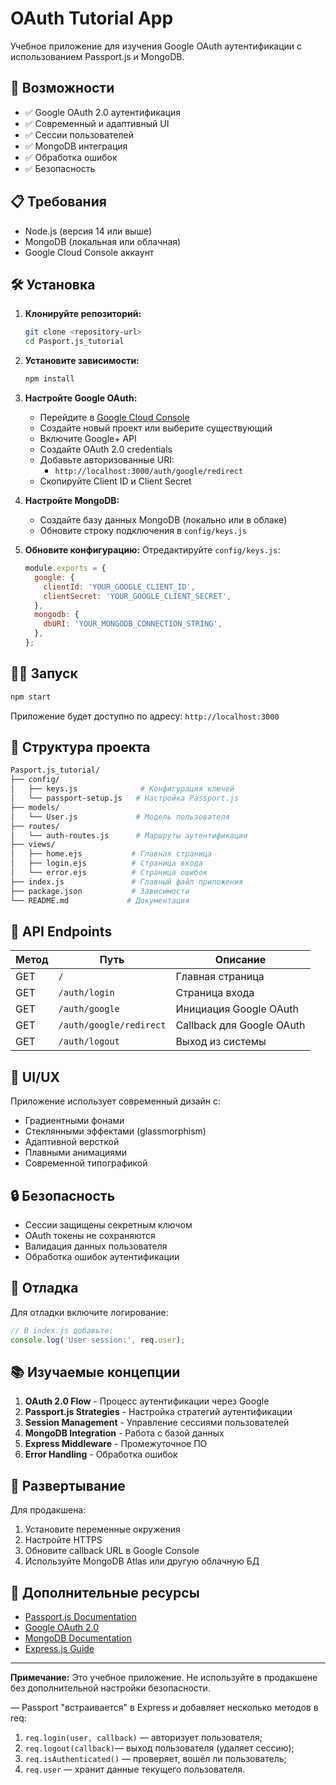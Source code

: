 # OAuth Tutorial App

Учебное приложение для изучения Google OAuth аутентификации с использованием Passport.js и MongoDB.

## 🚀 Возможности

- ✅ Google OAuth 2.0 аутентификация
- ✅ Современный и адаптивный UI
- ✅ Сессии пользователей
- ✅ MongoDB интеграция
- ✅ Обработка ошибок
- ✅ Безопасность

## 📋 Требования

- Node.js (версия 14 или выше)
- MongoDB (локальная или облачная)
- Google Cloud Console аккаунт

## 🛠 Установка

1. **Клонируйте репозиторий:**

   ```bash
   git clone <repository-url>
   cd Pasport.js_tutorial
   ```

2. **Установите зависимости:**

   ```bash
   npm install
   ```

3. **Настройте Google OAuth:**
   - Перейдите в [Google Cloud Console](https://console.cloud.google.com/)
   - Создайте новый проект или выберите существующий
   - Включите Google+ API
   - Создайте OAuth 2.0 credentials
   - Добавьте авторизованные URI:
     - `http://localhost:3000/auth/google/redirect`
   - Скопируйте Client ID и Client Secret

4. **Настройте MongoDB:**
   - Создайте базу данных MongoDB (локально или в облаке)
   - Обновите строку подключения в `config/keys.js`

5. **Обновите конфигурацию:**
   Отредактируйте `config/keys.js`:

   ```javascript
   module.exports = {
     google: {
       clientId: 'YOUR_GOOGLE_CLIENT_ID',
       clientSecret: 'YOUR_GOOGLE_CLIENT_SECRET',
     },
     mongodb: {
       dbURI: 'YOUR_MONGODB_CONNECTION_STRING',
     },
   };
   ```

## 🏃‍♂️ Запуск

```bash
npm start
```

Приложение будет доступно по адресу: `http://localhost:3000`

## 📁 Структура проекта

```bash
Pasport.js_tutorial/
├── config/
│   ├── keys.js              # Конфигурация ключей
│   └── passport-setup.js   # Настройка Passport.js
├── models/
│   └── User.js             # Модель пользователя
├── routes/
│   └── auth-routes.js      # Маршруты аутентификации
├── views/
│   ├── home.ejs           # Главная страница
│   ├── login.ejs          # Страница входа
│   └── error.ejs          # Страница ошибок
├── index.js               # Главный файл приложения
├── package.json           # Зависимости
└── README.md             # Документация
```

## 🔧 API Endpoints

| Метод | Путь                    | Описание                  |
| ----- | ----------------------- | ------------------------- |
| GET   | `/`                     | Главная страница          |
| GET   | `/auth/login`           | Страница входа            |
| GET   | `/auth/google`          | Инициация Google OAuth    |
| GET   | `/auth/google/redirect` | Callback для Google OAuth |
| GET   | `/auth/logout`          | Выход из системы          |

## 🎨 UI/UX

Приложение использует современный дизайн с:

- Градиентными фонами
- Стеклянными эффектами (glassmorphism)
- Адаптивной версткой
- Плавными анимациями
- Современной типографикой

## 🔒 Безопасность

- Сессии защищены секретным ключом
- OAuth токены не сохраняются
- Валидация данных пользователя
- Обработка ошибок аутентификации

## 🐛 Отладка

Для отладки включите логирование:

```javascript
// В index.js добавьте:
console.log('User session:', req.user);
```

## 📚 Изучаемые концепции

1. **OAuth 2.0 Flow** - Процесс аутентификации через Google
2. **Passport.js Strategies** - Настройка стратегий аутентификации
3. **Session Management** - Управление сессиями пользователей
4. **MongoDB Integration** - Работа с базой данных
5. **Express Middleware** - Промежуточное ПО
6. **Error Handling** - Обработка ошибок

## 🚀 Развертывание

Для продакшена:

1. Установите переменные окружения
2. Настройте HTTPS
3. Обновите callback URL в Google Console
4. Используйте MongoDB Atlas или другую облачную БД

## 📖 Дополнительные ресурсы

- [Passport.js Documentation](http://www.passportjs.org/)
- [Google OAuth 2.0](https://developers.google.com/identity/protocols/oauth2)
- [MongoDB Documentation](https://docs.mongodb.com/)
- [Express.js Guide](https://expressjs.com/)

---

**Примечание:** Это учебное приложение. Не используйте в продакшене без дополнительной настройки безопасности.

— Passport "встраивается" в Express и добавляет несколько методов в req:

1. `req.login(user, callback)` — авторизует пользователя;
2. `req.logout(callback)`— выход пользователя (удаляет сессию);
3. `req.isAuthenticated()` — проверяет, вошёл ли пользователь;
4. `req.user` — хранит данные текущего пользователя.
